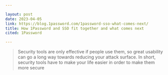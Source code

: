 ```yaml
---

layout: post
date: 2023-04-05
link: https://blog.1password.com/1password-sso-what-comes-next/
title: How 1Password and SSO fit together and what comes next
cited: 1Password

---
```


> Security tools are only effective if people use them, so great usability can go a long way towards reducing your attack surface. In short, security tools have to make your life easier in order to make them more secure